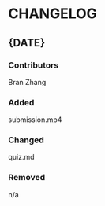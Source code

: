 # CHANGELOG

## {DATE}
### Contributors
Bran Zhang

### Added
submission.mp4

### Changed
quiz.md

### Removed
n/a
